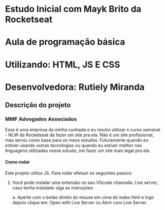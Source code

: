 # Estudo Inicial com Mayk Brito da Rocketseat
# Aula de programação básica
# Utilizando: HTML, JS E CSS
# Desenvolvedora: Rutiely Miranda

## Descrição do projeto

### MMF Advogados Associados

Essa é uma empresa da minha cunhada e eu resolvi utilizar o curso semanal - NLW da Rocketseat da fazer um site pra ela. Não é um site profissional, mas serviu como base para os meus estudos. Futuramente quando eu estiver usando outras tecnologias ou quando eu estiver melhor nas linguagens utilizadas nesse estudo, irei fazer um site mais legal pra ela.

#### Como rodar

Este projeto utiliza JS. Para rodar efetuar os seguintes passos:

1. Você pode instalar uma extensão no seu VScode chamada: Live server, caso tenha instalado siga as instruções:

   a. Aperte com o botão direito do mouse em cima do index.html e logo depois clique em: Open with Live Server ou Abrir com Live Server.
